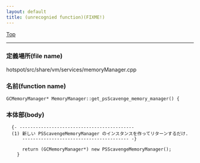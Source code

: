 ```yaml
---
layout: default
title: (unrecognied function)(FIXME!)
---
```

[Top](../index.html)

--- 
### 定義場所(file name)
hotspot/src/share/vm/services/memoryManager.cpp

### 名前(function name)
```
GCMemoryManager* MemoryManager::get_psScavenge_memory_manager() {
```

### 本体部(body)
```
  {- -------------------------------------------
  (1) 新しい PSScavengeMemoryManager のインスタンスを作ってリターンするだけ.
      ---------------------------------------- -}

	  return (GCMemoryManager*) new PSScavengeMemoryManager();
	}
	
```


